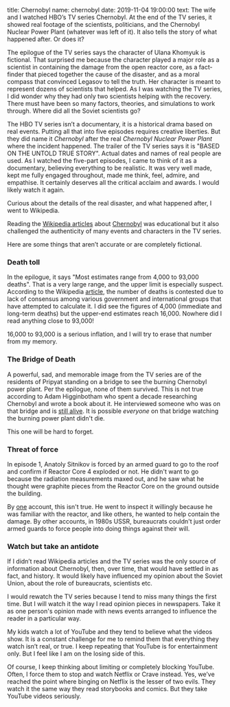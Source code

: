 title: Chernobyl
name: chernobyl
date: 2019-11-04 19:00:00
text:
The wife and I watched HBO’s TV series Chernobyl. At the end of the TV series, it showed real footage of the scientists, politicians, and the Chernobyl Nuclear Power Plant (whatever was left of it). It also tells the story of what happened after. Or does it?

The epilogue of the TV series says the character of Ulana Khomyuk is fictional. That surprised me because the character played a major role as a scientist in containing the damage from the open reactor core, as a fact-finder that pieced together the cause of the disaster, and as a moral compass that convinced Legasov to tell the truth. Her character is meant to represent dozens of scientists that helped. As I was watching the TV series, I did wonder why they had only two scientists helping with the recovery. There must have been so many factors, theories, and simulations to work through. Where did all the Soviet scientists go?

The HBO TV series isn’t a documentary, it is a historical drama based on real events. Putting all that into five episodes requires creative liberties. But they did name it _Chernobyl_ after the real _Chernobyl Nuclear Power Plant_ where the incident happened. The trailer of the TV series says it is "BASED ON THE UNTOLD TRUE STORY". Actual dates and names of real people are used. As I watched the five-part episodes, I came to think of it as a documentary, believing everything to be realistic. It was very well made, kept me fully engaged throughout, made me think, feel, admire, and empathise. It certainly deserves all the critical acclaim and awards. I would likely watch it again.

Curious about the details of the real disaster, and what happened after, I went to Wikipedia.

Reading the [Wikipedia articles][5] about [Chernobyl][2] was educational but it also challenged the authenticity of many events and characters in the TV series.

Here are some things that aren’t accurate or are completely fictional.

### Death toll
In the epilogue, it says "Most estimates range from 4,000 to 93,000 deaths". That is a very large range, and the upper limit is especially suspect. According to the Wikipedia [article][1], the number of deaths is contested due to lack of consensus among various government and international groups that have attempted to calculate it. I did see the figures of 4,000 (immediate and long-term deaths) but the upper-end estimates reach 16,000. Nowhere did I read anything close to 93,000!

16,000 to 93,000 is a serious inflation, and I will try to erase that number from my memory.

### The Bridge of Death
A powerful, sad, and memorable image from the TV series are of the residents of Pripyat standing on a bridge to see the burning Chernobyl power plant. Per the epilogue, none of them survived. This is not true according to Adam Higginbotham who spent a decade researching Chernobyl and wrote a book about it. He interviewed someone who was on that bridge and is [still alive][3]. It is possible _everyone_ on that bridge watching the burning power plant didn't die.

This one will be hard to forget.

### Threat of force
In episode 1, Anatoly Sitnikov is forced by an armed guard to go to the roof and confirm if Reactor Core 4 exploded or not. He didn't want to go because the radiation measurements maxed out, and he saw what he thought were graphite pieces from the Reactor Core on the ground outside the building.

By [one][4] account, this isn't true. He went to inspect it willingly because he was familiar with the reactor, and like others, he wanted to help contain the damage. By other accounts, in 1980s USSR, bureaucrats couldn't just order armed guards to force people into doing things against their will.

### Watch but take an antidote
If I didn’t read Wikipedia articles and the TV series was the only source of information about Chernobyl, then, over time, that would have settled in as fact, and history. It would likely have influenced my opinion about the Soviet Union, about the role of bureaucrats, scientists etc.

I would rewatch the TV series because I tend to miss many things the first time. But I will watch it the way I read opinion pieces in newspapers. Take it as one person's opinion made with news events arranged to influence the reader in a particular way.

My kids watch a lot of YouTube and they tend to believe what the videos show. It is a constant challenge for me to remind them that everything they watch isn’t real, or true. I keep repeating that YouTube is for entertainment only. But I feel like I am on the losing side of this.

Of course, I keep thinking about limiting or completely blocking YouTube. Often, I force them to stop and watch Netflix or Crave instead. Yes, we’ve reached the point where binging on Netflix is the lesser of two evils. They watch it the same way they read storybooks and comics. But they take YouTube videos seriously.

[1]: https://en.wikipedia.org/wiki/Deaths_due_to_the_Chernobyl_disaster
[2]: https://en.wikipedia.org/wiki/Chernobyl_disaster
[3]: https://thebulletin.org/2019/05/the-human-drama-of-chernobyl/
[4]: https://meduza.io/en/feature/2019/06/04/the-pain-doesn-t-fade
[5]: https://en.wikipedia.org/wiki/Chernobyl_(miniseries)